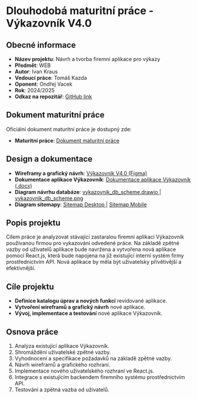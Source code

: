 <h1>Dlouhodobá maturitní práce - Výkazovník V4.0</h1>

<div class="section">
    <h2 class="section-title">Obecné informace</h2>
    <ul>
        <li><strong>Název projektu</strong>: Návrh a tvorba firemní aplikace pro výkazy</li>
        <li><strong>Předmět</strong>: WEB</li>
        <li><strong>Autor</strong>: Ivan Kraus</li>
        <li><strong>Vedoucí práce</strong>: Tomáš Kazda</li>
        <li><strong>Oponent</strong>: Ondřej Vacek</li>
        <li><strong>Rok</strong>: 2024/2025</li>
        <li><strong>Odkaz na repozitář</strong>: 
            <a href="https://github.com/pslib-cz/MP2024-25_Kraus-Ivan_Navrh-a-tvorba-firemni-aplikace-pro-vykazy">GitHub link</a>
        </li>
    </ul>
</div>

<div class="section">
    <h2 class="section-title">Dokument maturitní práce</h2>
    <p>Oficiální dokument maturitní práce je dostupný zde:</p>
    <ul>
        <li><strong>Maturitní práce</strong>: 
            <a href="Dokumentace/Dokument%20maturitní%20práce/MP2024-25_Kraus-Ivan_Navrh-a-tvorba-firemni-aplikace-pro-vykazy.docx">
                Dokument maturitní práce
            </a>
        </li>
    </ul>
</div>

<div class="section">
    <h2 class="section-title">Design a dokumentace</h2>
    <ul>
        <li><strong>Wireframy a grafický návrh</strong>: 
            <a href="Dokumentace/Figma export wireframů a finálního designu/Výkazovník V4.0.fig">
                Výkazovník V4.0 (Figma)
            </a>
        </li>
        <li><strong>Dokumentace aplikace Výkazovník</strong>: 
            <a href="Dokumentace/Návrh databáze a API endpointů/Dokumentace aplikace Výkazovník.docx">
                Dokumentace aplikace Výkazovník (.docx)
            </a>
        </li>
        <li><strong>Diagram návrhu databáze</strong>: 
            <a href="Dokumentace/Diagram návrhu databáze/vykazovnik_db_scheme.drawio">
                vykazovnik_db_scheme.drawio
            </a> |
            <a href="Dokumentace/Diagram návrhu databáze/vykazovnik_db_scheme.drawio.png">
                vykazovnik_db_scheme.png
            </a>
        </li>
        <li><strong>Diagram sitemapy</strong>: 
            <a href="Dokumentace/Diagramy sitemapy/Výkazovník-V4.0-sitemap-desktop.drawio.png">
                Sitemap Desktop
            </a> |
            <a href="Dokumentace/Diagramy sitemapy/Výkazovník-V4.0-sitemap-mobile.drawio.png">
                Sitemap Mobile
            </a>
        </li>
    </ul>
</div>

<div class="section">
    <h2 class="section-title">Popis projektu</h2>
    <p>
        Cílem práce je analyzovat stávající zastaralou firemní aplikaci Výkazovník používanou firmou pro vykazování odvedené práce.
        Na základě zpětné vazby od uživatelů aplikace bude navržena a vytvořena nová aplikace pomocí React.js, která bude napojena na již existující interní systém firmy prostřednictvím API.
        Nová aplikace by měla být uživatelsky přívětivější a efektivnější.
    </p>
</div>

<div class="section">
    <h2 class="section-title">Cíle projektu</h2>
    <ul>
        <li><strong>Definice katalogu úprav a nových funkcí</strong> revidované aplikace.</li>
        <li><strong>Vytvoření wireframů a grafický návrh</strong> nové aplikace.</li>
        <li><strong>Vývoj, implementace a testování</strong> nové aplikace Výkazovník.</li>
    </ul>
</div>

<div class="section">
    <h2 class="section-title">Osnova práce</h2>
    <ol>
        <li>Analýza existující aplikace Výkazovník.</li>
        <li>Shromáždění uživatelské zpětné vazby.</li>
        <li>Vyhodnocení a specifikace požadavků na základě zpětné vazby.</li>
        <li>Návrh wireframů a grafického rozhraní.</li>
        <li>Implementace nového uživatelského rozhraní ve React.js.</li>
        <li>Integrace s existujícím backendem firemního systému prostřednictvím API.</li>
        <li>Testování a zpětná vazba od uživatelů.</li>
    </ol>
</div>
